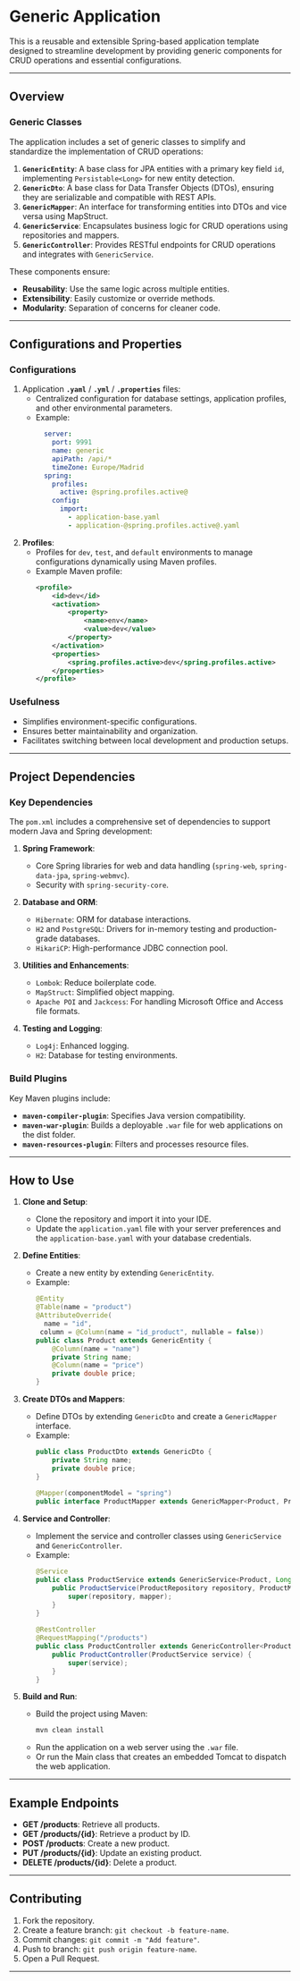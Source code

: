 # **Generic Application**

This is a reusable and extensible Spring-based application template designed to streamline development by providing generic components for CRUD operations and essential configurations.

---

## **Overview**

### **Generic Classes**
The application includes a set of generic classes to simplify and standardize the implementation of CRUD operations:

1. **`GenericEntity`**: A base class for JPA entities with a primary key field `id`, implementing `Persistable<Long>` for new entity detection.
2. **`GenericDto`**: A base class for Data Transfer Objects (DTOs), ensuring they are serializable and compatible with REST APIs.
3. **`GenericMapper`**: An interface for transforming entities into DTOs and vice versa using MapStruct.
4. **`GenericService`**: Encapsulates business logic for CRUD operations using repositories and mappers.
5. **`GenericController`**: Provides RESTful endpoints for CRUD operations and integrates with `GenericService`.

These components ensure:
- **Reusability**: Use the same logic across multiple entities.
- **Extensibility**: Easily customize or override methods.
- **Modularity**: Separation of concerns for cleaner code.

---

## **Configurations and Properties**

### **Configurations**
1. Application **`.yaml`** / **`.yml`** / **`.properties`** files:
    - Centralized configuration for database settings, application profiles, and other environmental parameters.
    - Example:
      ```yaml
        server:
          port: 9991
          name: generic
          apiPath: /api/*
          timeZone: Europe/Madrid
        spring:
          profiles:
            active: @spring.profiles.active@
          config:
            import:
              - application-base.yaml
              - application-@spring.profiles.active@.yaml
      ```
2. **Profiles**:
    - Profiles for `dev`, `test`, and `default` environments to manage configurations dynamically using Maven profiles.
    - Example Maven profile:
      ```xml
      <profile>
          <id>dev</id>
          <activation>
              <property>
                  <name>env</name>
                  <value>dev</value>
              </property>
          </activation>
          <properties>
              <spring.profiles.active>dev</spring.profiles.active>
          </properties>
      </profile>
      ```

### **Usefulness**
- Simplifies environment-specific configurations.
- Ensures better maintainability and organization.
- Facilitates switching between local development and production setups.

---

## **Project Dependencies**

### **Key Dependencies**
The `pom.xml` includes a comprehensive set of dependencies to support modern Java and Spring development:

1. **Spring Framework**:
    - Core Spring libraries for web and data handling (`spring-web`, `spring-data-jpa`, `spring-webmvc`).
    - Security with `spring-security-core`.

2. **Database and ORM**:
    - `Hibernate`: ORM for database interactions.
    - `H2` and `PostgreSQL`: Drivers for in-memory testing and production-grade databases.
    - `HikariCP`: High-performance JDBC connection pool.

3. **Utilities and Enhancements**:
    - `Lombok`: Reduce boilerplate code.
    - `MapStruct`: Simplified object mapping.
    - `Apache POI` and `Jackcess`: For handling Microsoft Office and Access file formats.

4. **Testing and Logging**:
    - `Log4j`: Enhanced logging.
    - `H2`: Database for testing environments.

### **Build Plugins**
Key Maven plugins include:
- **`maven-compiler-plugin`**: Specifies Java version compatibility.
- **`maven-war-plugin`**: Builds a deployable `.war` file for web applications on the dist folder.
- **`maven-resources-plugin`**: Filters and processes resource files.

---

## **How to Use**

1. **Clone and Setup**:
    - Clone the repository and import it into your IDE.
    - Update the `application.yaml` file with your server preferences and the `application-base.yaml` with your database credentials.

2. **Define Entities**:
    - Create a new entity by extending `GenericEntity`.
    - Example:
      ```java
      @Entity
      @Table(name = "product")
      @AttributeOverride(
        name = "id",
       column = @Column(name = "id_product", nullable = false))
      public class Product extends GenericEntity {
          @Column(name = "name")
          private String name;
          @Column(name = "price")
          private double price;
      }
      ```

3. **Create DTOs and Mappers**:
    - Define DTOs by extending `GenericDto` and create a `GenericMapper` interface.
    - Example:
      ```java
      public class ProductDto extends GenericDto {
          private String name;
          private double price;
      }
 
      @Mapper(componentModel = "spring")
      public interface ProductMapper extends GenericMapper<Product, ProductDto> {}
      ```

4. **Service and Controller**:
    - Implement the service and controller classes using `GenericService` and `GenericController`.
    - Example:
      ```java
      @Service
      public class ProductService extends GenericService<Product, Long, ProductDto> {
          public ProductService(ProductRepository repository, ProductMapper mapper) {
              super(repository, mapper);
          }
      }
 
      @RestController
      @RequestMapping("/products")
      public class ProductController extends GenericController<Product, Long, ProductDto> {
          public ProductController(ProductService service) {
              super(service);
          }
      }
      ```

5. **Build and Run**:
    - Build the project using Maven:
      ```bash
      mvn clean install
      ```
    - Run the application on a web server using the `.war` file.
    - Or run the Main class that creates an embedded Tomcat to dispatch the web application.

---

## **Example Endpoints**

- **GET /products**: Retrieve all products.
- **GET /products/{id}**: Retrieve a product by ID.
- **POST /products**: Create a new product.
- **PUT /products/{id}**: Update an existing product.
- **DELETE /products/{id}**: Delete a product.

---

## **Contributing**

1. Fork the repository.
2. Create a feature branch: `git checkout -b feature-name`.
3. Commit changes: `git commit -m "Add feature"`.
4. Push to branch: `git push origin feature-name`.
5. Open a Pull Request.

---
